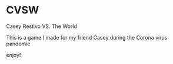 # CVSW
Casey Restivo VS. The World

This is a game I made for my friend Casey during the Corona virus pandemic

enjoy!
